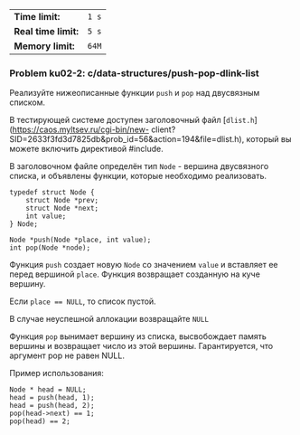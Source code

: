 |                      |       |
|----------------------|-------|
| **Time limit:**      | `1 s` |
| **Real time limit:** | `5 s` |
| **Memory limit:**    | `64M` |


### Problem ku02-2: c/data-structures/push-pop-dlink-list

Реализуйте нижеописанные функции `push` и `pop` над двусвязным списком.

В тестирующей системе доступен заголовочный файл [`dlist.h`](https://caos.myltsev.ru/cgi-bin/new-
client?SID=2633f3fd3d7825db&prob_id=56&action=194&file=dlist.h), который вы можете включить
директивой #include.

В заголовочном файле определён тип `Node` \- вершина двусвязного списка, и объявлены функции,
которые необходимо реализовать.

    
    
    typedef struct Node {
        struct Node *prev;
        struct Node *next;
        int value;
    } Node;
    
    Node *push(Node *place, int value);
    int pop(Node *node);

Функция `push` создает новую `Node` со значением `value` и вставляет ее перед вершиной `place`.
Функция возвращает созданную на куче вершину.

Если `place == NULL`, то список пустой.

В случае неуспешной аллокации возвращайте `NULL`

Функция `pop` вынимает вершину из списка, высвобождает память вершины и возвращает число из этой
вершины. Гарантируется, что аргумент pop не равен NULL.

Пример использования:

    
    
    Node * head = NULL;
    head = push(head, 1);
    head = push(head, 2);
    pop(head->next) == 1;
    pop(head) == 2;


